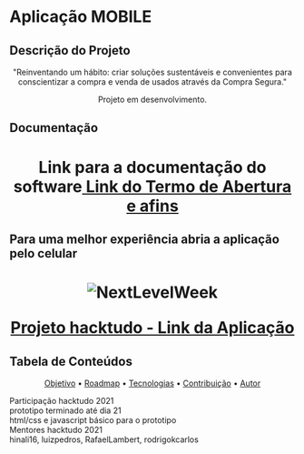 # Aplicação MOBILE

## Descrição do Projeto
<p align="center">"Reinventando um hábito: criar soluções sustentáveis e convenientes para conscientizar a compra e venda de usados através da Compra Segura."</p>
<p align="center">Projeto em desenvolvimento.</p>

## Documentação 
<h1 align="center">Link para a documentação do software<a href=https://docs.google.com/document/d/1UuIFQNJBjqRdxYMRhfT7-d0ee0QBWL231MT5Bbv1q0c/edit#> Link do Termo de Abertura e afins</a></h1>

<div><h2>Para uma melhor experiência abria a aplicação pelo celular</h2></div>

<h1 align="center">
  <img alt="NextLevelWeek" title="#NextLevelWeek" src="https://media.discordapp.net/attachments/898652857820143617/899201213931880539/olx_perfil.jpg?width=380&height=676" />
  <p><a href="https://hackathon2021.vercel.app">Projeto hacktudo - Link da Aplicação</a></p>
</h1>

## Tabela de Conteúdos
<p align="center">
 <a href="#objetivo">Objetivo</a> •
 <a href="#roadmap">Roadmap</a> • 
 <a href="#tecnologias">Tecnologias</a> • 
 <a href="#contribuicao">Contribuição</a> • 
 <a href="#autor">Autor</a>
</p>

<div id="objetivo">Participação hacktudo 2021</div>
<div id="roadmap">prototipo terminado até dia 21</div>
<div id="tecnologias">html/css e javascript básico para o prototipo</div>
<div id="contribuicao">Mentores hacktudo 2021</div>
<div id="autor">hinali16, luizpedros, RafaelLambert, rodrigokcarlos</div>




